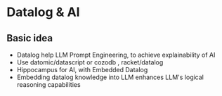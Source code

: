 # Datalog & AI
## Basic idea
* Datalog help LLM Prompt Engineering, to achieve explainability of AI
* Use datomic/datascript or cozodb , racket/datalog
* Hippocampus for AI, with Embedded Datalog
* Embedding datalog knowledge into LLM enhances LLM's logical reasoning capabilities

